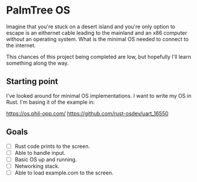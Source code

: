 # PalmTree OS

Imagine that you're stuck on a desert island and you're only option to escape is an eithernet cable leading to the mainland and an x86 computer without an operating system. What is the minimal OS needed to connect to the internet.

This chances of this project being completed are low, but hopefully I'll learn something along the way.

## Starting point

I've looked around for minimal OS implementations. I want to write my OS in Rust. I'm basing it of the example in:

https://os.phil-opp.com/
https://github.com/rust-osdev/uart_16550

## Goals
- [ ] Rust code prints to the screen.
- [ ] Able to handle input.
- [ ] Basic OS up and running.
- [ ] Networking stack.
- [ ] Able to load example.com to the screen.
